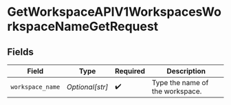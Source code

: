 # GetWorkspaceAPIV1WorkspacesWorkspaceNameGetRequest


## Fields

| Field                           | Type                            | Required                        | Description                     |
| ------------------------------- | ------------------------------- | ------------------------------- | ------------------------------- |
| `workspace_name`                | *Optional[str]*                 | :heavy_check_mark:              | Type the name of the workspace. |